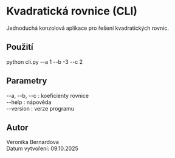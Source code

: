 # Kvadratická rovnice (CLI)

Jednoduchá konzolová aplikace pro řešení kvadratických rovnic.

## Použití
python cli.py --a 1 --b -3 --c 2

## Parametry
--a, --b, --c : koeficienty rovnice  
--help        : nápověda  
--version     : verze programu

## Autor
Veronika Bernardova  
Datum vytvoření: 09.10.2025
